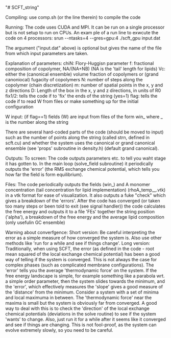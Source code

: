 "# SCFT_string"

Compiling:
use comp.sh (or the line therein) to compile the code

Running:
The code uses CUDA and MPI. It can be run on a single processor but is not setup to run on CPUs. An exam ple of a run line to exwcute the code on 4 processors:
srun --ntasks=4 --gres=gpu:4 ./scft_gpu input.dat

The argument ("input.dat" above) is optional but gives the name of the file from which input parameters are taken.

Explanation of parameters:
chiN: Flory-Huggisn parameter
f: fractional composition of copolymer, NA/(NA+NB) (NA is the 'tail' length for lipids)
Vc: either the (canonical ensemble) volume fraction of copolymers or (grand canoniocal) fugacity of copolymers
N: number of steps along the copolymer (chain discretization)
m: number of spatial points in the x, y and z directions
D: Length of the box in the x, y and z directions, in units of R0
fix1/2: tells the code if to 'fix' the ends of the string (yes=1)
flag: tells the code if to read W from files or make something up for the initial configuration

W input:
(if flag==1) fields (W) are input from files of the form win_ where _ is the number along the string

There are several hard-coded parts of the code (should be moved to input) such as the number of points along the string (called strn, defined in scft.cu) and whether the system uses the canonical or grand canonical ensemble (see 'props' subroutine in density.h) (default grand canonical).


Outputs:
To screen:
The code outputs parameters etc. to tell you waht stage it has gotten to. In the main loop (solve_field subroutine) it periodically outputs the 'error' (the RMS exchange chemical potential, which tells you how far the field is form equilibrium).

Files:
The code periodically outputs the fields (win_) and A monomer concentration (tail concentration for lipid implementation) (rhoA_temp__.vtk) in a vtk format for ease of visualization. It also outputs a fuke "check" which gives a breakdown of the 'errors'.
After the code has converged (or taken too many steps or been told to exit (see signal handler)) the code calculates the free energy and outputs it to a file 'FEs' together the string position ('alpha'), a breakdown of the free energy and the average lipid composition (only usefulin GC ensemble)

Warning about converfgence:
Short version: Be careful interpreting the error as a simple measure of how converged the system is. Also use other methods like 'run for a while and see if things change'.
Long version: Traditionally, when using SCFT, the error (as defined in the code - root mean squared of the local exchange chemical potential) has been a good way of telling if the system is converged. This is not always the case for complex phases (such as complicated membrane configurations). The 'error' tells you the average 'thermodynamic force' on the system. If the free energy landscape is simple, for example something like a parabola wrt. a simple order parameter, then the system slides towards the minimum, and the 'error', which effectively measures the 'slope' gives a good measure of the 'distance' from the minimum. Consider a system with a set of minima and local maximuma in between. The 'thermodynamic force' near the maxima is small but the system is obviously far from converged. A good way to deal with this is to check the 'direction' of the local exchange chemical potentials (deviations in the solve routine) to see if the system 'wants' to change. Also, just run it for a while after it seems like it converged and see if things are changing. This is not fool-proof, as the system can evolve extremely slowly, so you need to be careful.
